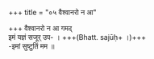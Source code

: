 +++
title = "०५ वैश्वानरो न आ"

+++
वैश्वानरो न आ गमद्  
इमं यज्ञं सजूर् उप- । +++(Bhatt. sajūḥ+ ।)+++  
-इमां सुष्टुतिं मम ॥